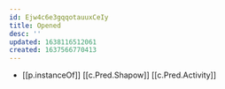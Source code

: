 ```yaml
---
id: Ejw4c6e3gqqotauuxCeIy
title: Opened
desc: ''
updated: 1638116512061
created: 1637566770413
---
```




- [[p.instanceOf]] [[c.Pred.Shapow]] [[c.Pred.Activity]]

